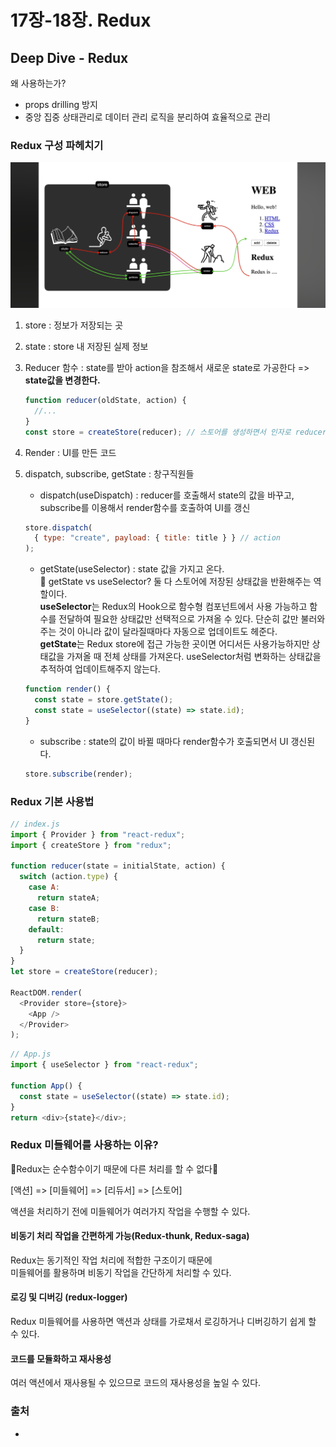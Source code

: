 # 17장-18장. Redux

## Deep Dive - Redux

왜 사용하는가?

- props drilling 방지
- 중앙 집중 상태관리로 데이터 관리 로직을 분리하여 효율적으로 관리

### Redux 구성 파헤치기

![alt text](./image/redux.png)

1. store : 정보가 저장되는 곳
2. state : store 내 저장된 실제 정보
3. Reducer 함수 : state를 받아 action을 참조해서 새로운 state로 가공한다 => **state값을 변경한다.**

   ```javascript
   function reducer(oldState, action) {
     //...
   }
   const store = createStore(reducer); // 스토어를 생성하면서 인자로 reducer
   ```

4. Render : UI를 만든 코드
5. dispatch, subscribe, getState : 창구직원들

   - dispatch(useDispatch) : reducer를 호출해서 state의 값을 바꾸고, subscribe를 이용해서 render함수를 호출하여 UI를 갱신

   ```javascript
   store.dispatch(
     { type: "create", payload: { title: title } } // action
   );
   ```

   - getState(useSelector) : state 값을 가지고 온다.  
     📝 getState vs useSelector? 둘 다 스토어에 저장된 상태값을 반환해주는 역할이다.  
      **useSelector**는 Redux의 Hook으로 함수형 컴포넌트에서 사용 가능하고 함수를 전달하여 필요한 상태값만 선택적으로 가져올 수 있다. 단순히 값만 불러와주는 것이 아니라 값이 달라질때마다 자동으로 업데이트도 헤준다.  
      **getState**는 Redux store에 접근 가능한 곳이면 어디서든 사용가능하지만 상태값을 가져올 때 전체 상태를 가져온다. useSelector처럼 변화하는 상태값을 추적하여 업데이트해주지 않는다.

   ```javascript
   function render() {
     const state = store.getState();
     const state = useSelector((state) => state.id);
   }
   ```

   - subscribe : state의 값이 바뀔 때마다 render함수가 호출되면서 UI 갱신된다.

   ```javascript
   store.subscribe(render);
   ```

### Redux 기본 사용법

```javascript
// index.js
import { Provider } from "react-redux";
import { createStore } from "redux";

function reducer(state = initialState, action) {
  switch (action.type) {
    case A:
      return stateA;
    case B:
      return stateB;
    default:
      return state;
  }
}
let store = createStore(reducer);

ReactDOM.render(
  <Provider store={store}>
    <App />
  </Provider>
);
```

```javascript
// App.js
import { useSelector } from "react-redux";

function App() {
  const state = useSelector((state) => state.id);
}
return <div>{state}</div>;
```

### Redux 미들웨어를 사용하는 이유?

🚨Redux는 순수함수이기 때문에 다른 처리를 할 수 없다🚨

[액션] => [미들웨어] => [리듀서] => [스토어]

액션을 처리하기 전에 미들웨어가 여러가지 작업을 수행할 수 있다.

#### 비동기 처리 작업을 간편하게 가능(Redux-thunk, Redux-saga)

Redux는 동기적인 작업 처리에 적합한 구조이기 때문에  
미들웨어를 활용하며 비동기 작업을 간단하게 처리할 수 있다.

#### 로깅 및 디버깅 (redux-logger)

Redux 미들웨어를 사용하면 액션과 상태를 가로채서 로깅하거나 디버깅하기 쉽게 할 수 있다.

#### 코드를 모듈화하고 재사용성

여러 액션에서 재사용될 수 있으므로 코드의 재사용성을 높일 수 있다.

### 출처

-
